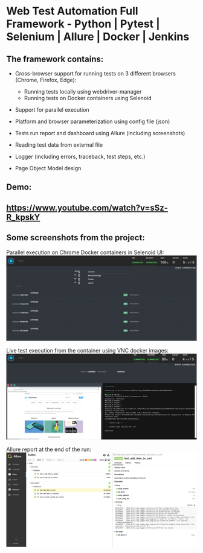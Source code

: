# Web Test Automation Full Framework - Python | Pytest | Selenium | Allure | Docker | Jenkins

## **The framework contains:**

- Cross-browser support for running tests on 3 different browsers (Chrome, Firefox, Edge):
    - Running tests locally using webdriver-manager
    - Running tests on Docker containers using Selenoid
  
- Support for parallel execution
  
- Platform and browser parameterization using config file (json)

- Tests run report and dashboard using Allure (including screenshots)

- Reading test data from external file

- Logger (including errors, traceback, test steps, etc.)

- Page Object Model design


## **Demo:**  
## https://www.youtube.com/watch?v=sSz-R_kpskY


## **Some screenshots from the project:**

Parallel execution on Chrome Docker containers in Selenoid UI:
![alt text](https://github.com/NetanelMosheCohen/SeleniumPython/blob/master/Selenoid.PNG?raw=true)


Live test execution from the container using VNC docker images:
![alt text](https://github.com/NetanelMosheCohen/SeleniumPython/blob/master/Docker.PNG?raw=true)


Allure report at the end of the run:
![alt text](https://github.com/NetanelMosheCohen/SeleniumPython/blob/master/Allure.PNG?raw=true)
